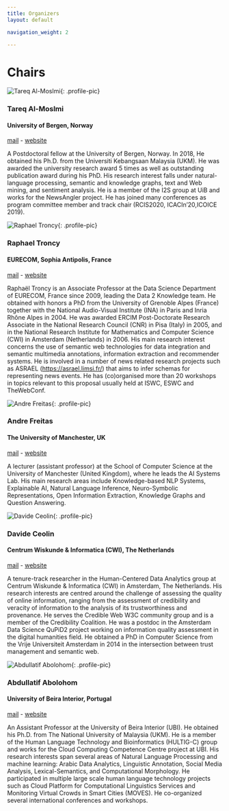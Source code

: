 ```yaml
---
title: Organizers
layout: default

navigation_weight: 2

---
```


# Chairs

<section markdown="1">

![Tareq Al-Moslmi](https://www.uib.no/sites/w3.uib.no/files/styles/user_thumbnail/public/pictures/picture-394359-1583936463.jpg?itok=BHBPlAK_){: .profile-pic}
### Tareq Al-Moslmi
#### University of Bergen, Norway
[mail](mailto:tareq.al-moslmi@uib.no) - [website](https://www.uib.no/en/persons/Tareq.Al-Moslmi)

<p class="textblock" markdown="1">

A Postdoctoral fellow at the University of Bergen, Norway. In 2018, He obtained his Ph.D. from the Universiti Kebangsaan Malaysia (UKM). He was awarded the university research award 5 times as well as outstanding publication award during his PhD. His research interest falls under natural-language processing, semantic and knowledge graphs, text and Web mining, and sentiment analysis. He is a member of the I2S group at UiB and works for the NewsAngler project. He has joined many conferences as program committee member and track chair (RCIS2020, ICACIn’20,ICOICE 2019).
</p>

</section>

<section markdown="1">

![Raphael Troncy](https://pbs.twimg.com/profile_images/458965276285878272/SZ7b6HyG_400x400.jpeg){: .profile-pic}
### Raphael Troncy
#### EURECOM, Sophia Antipolis, France
[mail](mailto:raphael.troncy@eurecom.fr) - [website](http://www.eurecom.fr/~troncy/)

<p class="textblock" markdown="1">

Raphaël Troncy is an Associate Professor at the Data Science Department of EURECOM, France since 2009, leading the Data 2 Knowledge team. He obtained with honors a PhD from the University of Grenoble Alpes (France) together with the National Audio-Visual Institute (INA) in Paris and Inria Rhône Alpes in 2004. He was awarded ERCIM Post-Doctorate Research Associate in the National Research Council (CNR) in Pisa (Italy) in 2005, and in the National Research Institute for Mathematics and Computer Science (CWI) in Amsterdam (Netherlands) in 2006. His main research interest concerns the use of semantic web technologies for data integration and semantic multimedia annotations, information extraction and recommender systems. He is involved in a number of news related research projects such as ASRAEL (https://asrael.limsi.fr/) that aims to infer schemas for representing news events. He has (co)organised more than 20 workshops in topics relevant to this proposal usually held at ISWC, ESWC and TheWebConf.
</p>

</section>

<section markdown="1">

![Andre Freitas](http://andrefreitas.org/index_files/DSC_2631%20300x415%20%281%29.jpg){: .profile-pic}
### Andre Freitas
#### The University of Manchester, UK
[mail](mailto:andre.freitas@manchester.ac.uk) - [website](http://andrefreitas.org/)

<p class="textblock" markdown="1">

A lecturer (assistant professor) at the School of Computer Science at the University of Manchester (United Kingdom), where he leads the AI Systems Lab. His main research areas include Knowledge-based NLP Systems, Explainable AI, Natural Language Inference, Neuro-Symbolic Representations, Open Information Extraction, Knowledge Graphs and Question Answering.
</p>

</section>

<section markdown="1">


![Davide Ceolin](https://www.cwi.nl/intranet/faces/3099.jpg){: .profile-pic}
### Davide Ceolin
#### Centrum Wiskunde & Informatica (CWI), The Netherlands
[mail](mailto:davide.ceolin@cwi.nl) - [website](https://www.cwi.nl/people/davide-ceolin)

<p class="textblock" markdown="1">

A tenure-track researcher in the Human-Centered Data Analytics group at Centrum Wiskunde & Informatica (CWI) in Amsterdam, The Netherlands. His research interests are centred around the challenge of assessing the quality of online information, ranging from the assessment of credibility and veracity of information to the analysis of its trustworthiness and provenance. He serves the Credible Web W3C community group and is a member of the Credibility Coalition. He was a postdoc in the Amsterdam Data Science QuPiD2 project working on information quality assessment in the digital humanities field. He obtained a PhD in Computer Science from the Vrije Universiteit Amsterdam in 2014 in the intersection between trust management and semantic web.
</p>

</section>

<section markdown="1">



![Abdullatif Abolohom](http://hultigcorpus.di.ubi.pt/img/AA.png){: .profile-pic}
### Abdullatif Abolohom
#### University of Beira Interior, Portugal
[mail](mailto:abdullatif.abolohom@ubi.pt) - [website](http://hultigcorpus.di.ubi.pt/Team.html)

<p class="textblock" markdown="1">

An Assistant Professor at the University of Beira Interior (UBI). He obtained his Ph.D. from The National University of Malaysia (UKM). He is a member of the Human Language Technology and Bioinformatics (HULTIG-C) group and works for the Cloud Computing Competence Centre project at UBI. His research interests span several areas of Natural Language Processing and machine learning: Arabic Data Analytics, Linguistic Annotation, Social Media Analysis, Lexical-Semantics, and Computational Morphology. He participated in multiple large scale human language technology projects such as Cloud Platform for Computational Linguistics Services and Monitoring Virtual Crowds in Smart Cities (MOVES). He co-organized several international conferences and workshops.
</p>

</section>

<section markdown="1">




<!--
- Ahmet Aker (University of Sheffield, UK and University of Duisburg-Essen, Germany)
- Martin Atzmueller (University of Kassel, Germany)
- Alessandro Bessi (University of Southern California, Marina del Rey, USA)
- Katarina Boland (GESIS, Germany)
- Dan Brickley (Google, UK)
- Gregoire Burel (The Open University, UK)
- Stefan Dietze (GESIS, Germany)
- Leon Derczynski (ITU, Denmark)
- Mauro Dragoni (Fondazione Bruno Kessler, Italy)
- Pavlos Fafalios (FORTH-ICS, Greece)
- Andreas Hotho (University of Würzburg, Germany)
- Ivan Koychev (Sofia University, Bulgaria)
- Giovanni Luca Ciampaglia (Indiana University, USA)
- Yelena Mejova (QCRI, Qatar)
- Preslav Nakov (QCRI, Qatar)
- Lyndon Nixon (MODUL University, Austria)
- Paolo Papotti (EURECOM, France)
- Victoria L. Rubin (University of Western Ontario, USA)
- Carolina Scarton (University of Sheffield, UK)
- Daniel Schwabe (Pontificia Universidade Católica, Brazil)
- Antoniadis Sotirios (Athens University of Economics and Business, Greece)
- Konstantin Todorov (University of Montpellier, France)
- Michela Del Vicario (IMT Lucca, Italy)
-->
